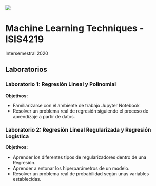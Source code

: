 
<img src="https://cursos.virtual.uniandes.edu.co/isis4219/wp-content/uploads/sites/162/2014/11/cropped-misisheader.png" ><br>
# Machine Learning Techniques - ISIS4219

Intersemestral 2020

## Laboratorios

### Laboratorio 1: Regresión Lineal y Polinomial
**Objetivos:** 
*   Familiarizarse con el ambiente de trabajo Jupyter Notebook
*   Resolver un problema real de regresión siguiendo el proceso de aprendizaje a partir de datos.

### Laboratorio 2: Regresión Lineal Regularizada y Regresión Logística
**Objetivos:** 
*   Aprender los diferentes tipos de regularizadores dentro de una Regresión.
*   Aprender a entonar los hiperparámetros de un modelo.
*   Resolver un problema real de probabilidad según unas variables establecidas.
